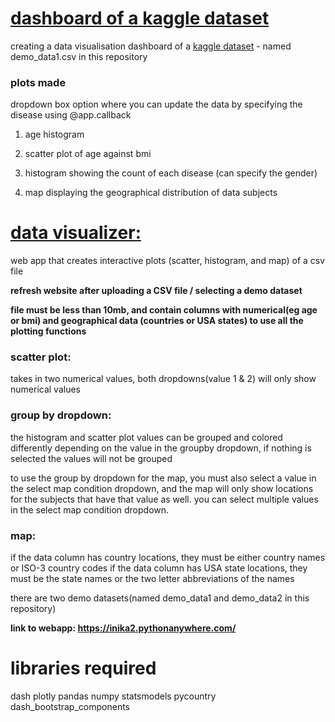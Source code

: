 # [dashboard of a kaggle dataset](https://inika1.pythonanywhere.com/) 
creating a data visualisation dashboard of a [kaggle dataset](https://www.kaggle.com/datasets/antaresnyc/human-metagenomics?resource=download) - named demo_data1.csv in this repository  


### plots made
dropdown box option where you can update the data by specifying the disease using @app.callback

1. age histogram 

2. scatter plot of age against bmi

3. histogram showing the count of each disease (can specify the gender)

4. map displaying the geographical distribution of data subjects

# [data visualizer:](https://inika2.pythonanywhere.com/) 

web app that creates interactive plots (scatter, histogram, and map) of a csv file

**refresh website after uploading a CSV file / selecting a demo dataset**

**file must be less than 10mb, and contain columns with numerical(eg age or bmi) and geographical data (countries or USA states) to use all the plotting functions**

### scatter plot:

takes in two numerical values, both dropdowns(value 1 & 2) will only show numerical values

### group by dropdown:

the histogram and scatter plot values can be grouped and colored differently depending on the value in the groupby dropdown, if nothing is selected the values will not be grouped

to use the group by dropdown for the map, you must also select a value in the select map condition dropdown, and the map will only show locations for the subjects that have that value as well. you can select multiple values in the select map condition dropdown.

### map:

if the data column has country locations, they must be either country names or ISO-3 country codes
if the data column has USA state locations, they must be the state names or the two letter abbreviations of the names

there are two demo datasets(named demo_data1 and demo_data2 in this repository) 

**link to webapp: https://inika2.pythonanywhere.com/**



# libraries required

dash plotly pandas numpy statsmodels pycountry dash_bootstrap_components




